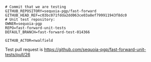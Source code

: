 ```text
# Commit that we are testing
GITHUB_REPOSITORY=sequoia-pgp/fast-forward
GITHUB_HEAD_REF=c03bc071fdda2dd063ce03a8ef799911943f8dc0
# Unit test repository:
OWNER=sequoia-pgp
REPO=fast-forward-unit-tests
DEFAULT_BRANCH=fast-forward-test-014366

GITHUB_ACTOR=nwalfield
```
Test pull request is https://github.com/sequoia-pgp/fast-forward-unit-tests/pull/26
